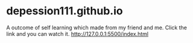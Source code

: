 # depession111.github.io
A outcome of self learning which made from my friend and me.
Click the link and you can watch it.
http://127.0.0.1:5500/index.html
